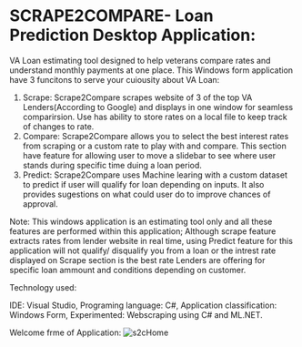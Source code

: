 # SCRAPE2COMPARE- Loan Prediction Desktop Application: 
VA Loan estimating tool designed to help veterans compare rates and understand monthly payments at one place.
This Windows form application have 3 funcitons to serve your cuiousity about VA Loan:

1. Scrape: Scrape2Compare scrapes website of 3 of the top VA Lenders(According to Google) and displays in one window for seamless comparirsion. Use has ability to store rates on a local file to keep track of changes to rate. 
2. Compare: Scrape2Compare allows you to select the best interest rates from scraping or a custom rate to play with and compare. This section have feature for allowing user to move a slidebar to see where user stands during specific time duing a loan period.
3. Predict: Scrape2Compare uses Machine learing with a custom dataset to predict if user will qualify for loan depending on inputs. It also provides sugestions on what could user do to improve chances of approval.

Note: This windows application is an estimating tool only and all these features are performed within this application; Although scrape feature extracts rates from lender website in real time, using Predict feature for this application will not qualify/ disqualify you from a loan or the intrest rate displayed on Scrape section is the best rate Lenders are offering for specific loan ammount and conditions depending on customer.

Technology used:

IDE: Visual Studio,
Programing language: C#,
Application classification: Windows Form,
Experimented: Webscraping using C# and ML.NET.

Welcome frme of Application:
![s2cHome](https://user-images.githubusercontent.com/84284851/122705396-7c30a200-d20a-11eb-8101-de7836d2a6a4.jpg)


